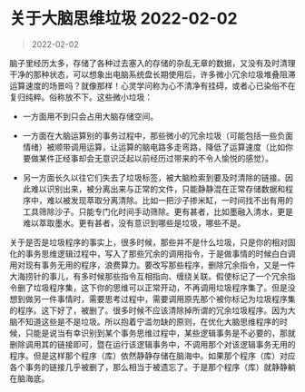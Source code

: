 # 关于大脑思维垃圾 2022-02-02

> 2022-02-02

脑子里经历太多，存储了各种过去塞入的存储的杂乱无章的数据，又没有及时清理干净的那种状态，可以想象出电脑系统盘长期使用后，许多微小冗余垃圾堆叠阻滞运算速度的场景吗？就像那样！心灵学问称为心不清净有挂碍，或者心已染俗不在复归纯粹。俗称放不下。这些微小垃圾：

-   一方面用不到只会占用大脑存储空间。
    
-   一方面在大脑运算别的事务过程中，那些微小的冗余垃圾（可能包括一些负面情绪）被顺带调用运算，让运算的脑电路多走弯路，降低了运算速度（比如你要做某件正经事却会无意识泛起以前经历过带来的不令人愉悦的感觉）。
    
-   另一方面长久以往它们失去了垃圾标签，被大脑检索到要及时清除的链接。因此难以识别出来，被分离出来与正常的文件，只能静静混在正常存储数据和程序中，难以被发现萃取分离清除。比如一把沙子掺米缸，一时间找不出有用的工具筛除沙子。只能专门化时间手动筛除。更有甚者，比如墨融入清水，更是难以萃取墨水。更有甚者，没有意识到哪些是垃圾，哪些不是。
    

关于是否是垃圾程序的事实上，很多时候，那些并不是什么垃圾，只是你的相对固化的事务思维逻辑过程中，写入了那些冗余的调用指令，于是做事情的时候白白调用对现有事务无用的程序，浪费算力。要改写那些程序，删除冗余指令，又是一件大海捞针的事儿，有多时候那些指令互相指向、缠绕关联。假使标记了一个冗余指令删了垃圾程序集，这下你的思维可以正常开动，不再调用垃圾程序集了。但是没想到做另一件事情时，需要思考过程中，需要调用原先那个被你标记为垃圾程序集的程序。这下好了，被删了。很多时候不应该清除掉所谓的冗余垃圾程序。因为大脑不知道这些是不是垃圾。所以抱着宁滥勿缺的原则，在优化大脑思维程序的时候，只能是说当有幸识别到某个事务思维过程中，某些逻辑事务是不必要的，那就删除调用其的链接即可，暨在运行该逻辑事务中，不调用那个对该逻辑事务无用的程序。但是这样那个程序（库）依然静静存储在脑海中。如果那个程序（库）对应各个事务的链接几乎被删了，那么相当于被遗忘了。于是那个程序（库）就静静躺在脑海底。
